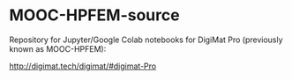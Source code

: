 # MOOC-HPFEM-source

Repository for Jupyter/Google Colab notebooks for DigiMat Pro (previously known as MOOC-HPFEM):

http://digimat.tech/digimat/#digimat-Pro
